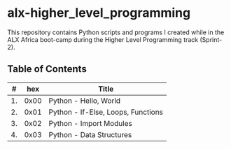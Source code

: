 # alx-higher_level_programming

This repository contains Python scripts and programs I created while in the ALX Africa boot-camp during the Higher Level Programming track (Sprint-2).

## Table of Contents

| #  | hex   |      Title             |
|----|-------|------------------------|
| 1. | 0x00  | Python - Hello, World |
| 2. | 0x01  | Python - If-Else, Loops, Functions |
| 3. | 0x02  | Python - Import Modules |
| 4. | 0x03  | Python - Data Structures |
